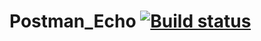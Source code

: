 # Postman_Echo [![Build status](https://ci.appveyor.com/api/projects/status/vkvlflaenqv9ulw6/branch/master?svg=true)](https://ci.appveyor.com/project/Butukhanov/postman-echo/branch/master)
